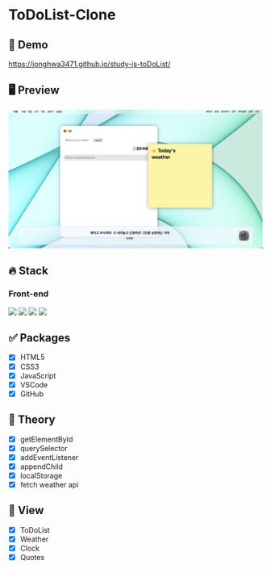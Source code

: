 # ToDoList-Clone

## 🔗 Demo
https://jonghwa3471.github.io/study-js-toDoList/

## 🖥 Preview
<img src="preview.png"/>


## 🔥 Stack

### Front-end

<img height="30" src="https://img.shields.io/badge/HTML5-E34F26?style=for-the-badge&logo=HTML5&logoColor=white" /> <img height="30" src="https://img.shields.io/badge/CSS3-1572B6?style=for-the-badge&logo=CSS3&logoColor=white"/>
<img height="30" src="https://img.shields.io/badge/Javascript-black?style=for-the-badge&logo=Javascript&logoColor=F7DF1E"/>
<img height="30" src="https://img.shields.io/badge/Github-181717?style=for-the-badge&logo=Github&logoColor=white" />

## ✅ Packages

- [x] HTML5
- [x] CSS3
- [x] JavaScript
- [x] VSCode
- [x] GitHub

## 📖 Theory

- [x] getElementById
- [x] querySelector
- [x] addEventListener
- [x] appendChild
- [x] localStorage
- [x] fetch weather api

## 📱 View

- [x] ToDoList
- [x] Weather
- [x] Clock
- [x] Quotes
